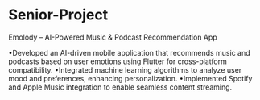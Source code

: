 # Senior-Project
Emolody – AI-Powered Music & Podcast Recommendation App

•Developed an AI-driven mobile application that recommends music and podcasts based on user emotions using Flutter for cross-platform compatibility.
•Integrated machine learning algorithms to analyze user mood and preferences, enhancing personalization.
•Implemented Spotify and Apple Music integration to enable seamless content streaming. 
